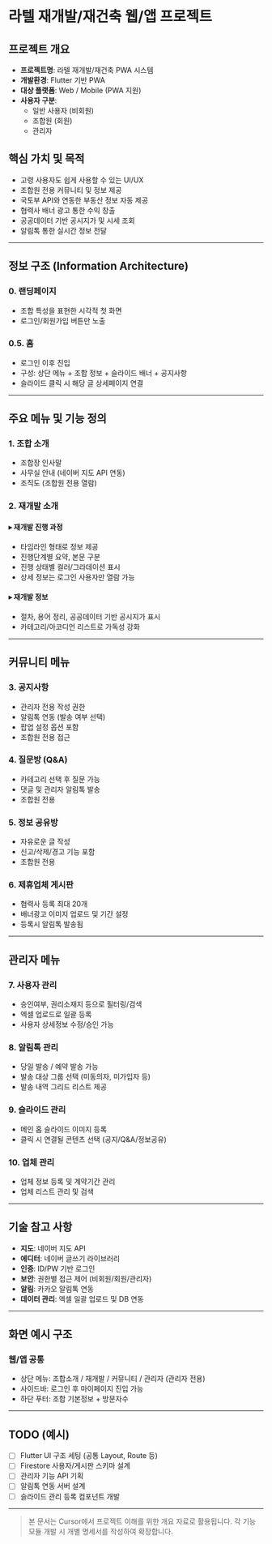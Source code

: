 # 라텔 재개발/재건축 웹/앱 프로젝트

## 프로젝트 개요

- **프로젝트명**: 라텔 재개발/재건축 PWA 시스템
- **개발환경**: Flutter 기반 PWA
- **대상 플랫폼**: Web / Mobile (PWA 지원)
- **사용자 구분**:
  - 일반 사용자 (비회원)
  - 조합원 (회원)
  - 관리자

## 핵심 가치 및 목적

- 고령 사용자도 쉽게 사용할 수 있는 UI/UX
- 조합원 전용 커뮤니티 및 정보 제공
- 국토부 API와 연동한 부동산 정보 자동 제공
- 협력사 배너 광고 통한 수익 창출
- 공공데이터 기반 공시지가 및 시세 조회
- 알림톡 통한 실시간 정보 전달

---

## 정보 구조 (Information Architecture)

### 0. 랜딩페이지
- 조합 특성을 표현한 시각적 첫 화면
- 로그인/회원가입 버튼만 노출

### 0.5. 홈
- 로그인 이후 진입
- 구성: 상단 메뉴 + 조합 정보 + 슬라이드 배너 + 공지사항
- 슬라이드 클릭 시 해당 글 상세페이지 연결

---

## 주요 메뉴 및 기능 정의

### 1. 조합 소개
- 조합장 인사말
- 사무실 안내 (네이버 지도 API 연동)
- 조직도 (조합원 전용 열람)

### 2. 재개발 소개
#### ▸ 재개발 진행 과정
- 타임라인 형태로 정보 제공
- 진행단계별 요약, 본문 구분
- 진행 상태별 컬러/그라데이션 표시
- 상세 정보는 로그인 사용자만 열람 가능

#### ▸ 재개발 정보
- 절차, 용어 정리, 공공데이터 기반 공시지가 표시
- 카테고리/아코디언 리스트로 가독성 강화

---

## 커뮤니티 메뉴

### 3. 공지사항
- 관리자 전용 작성 권한
- 알림톡 연동 (발송 여부 선택)
- 팝업 설정 옵션 포함
- 조합원 전용 접근

### 4. 질문방 (Q&A)
- 카테고리 선택 후 질문 가능
- 댓글 및 관리자 알림톡 발송
- 조합원 전용

### 5. 정보 공유방
- 자유로운 글 작성
- 신고/삭제/경고 기능 포함
- 조합원 전용

### 6. 제휴업체 게시판
- 협력사 등록 최대 20개
- 배너광고 이미지 업로드 및 기간 설정
- 등록시 알림톡 발송됨

---

## 관리자 메뉴

### 7. 사용자 관리
- 승인여부, 권리소재지 등으로 필터링/검색
- 엑셀 업로드로 일괄 등록
- 사용자 상세정보 수정/승인 가능

### 8. 알림톡 관리
- 당일 발송 / 예약 발송 가능
- 발송 대상 그룹 선택 (미동의자, 미가입자 등)
- 발송 내역 그리드 리스트 제공

### 9. 슬라이드 관리
- 메인 홈 슬라이드 이미지 등록
- 클릭 시 연결될 콘텐츠 선택 (공지/Q&A/정보공유)

### 10. 업체 관리
- 업체 정보 등록 및 계약기간 관리
- 업체 리스트 관리 및 검색

---

## 기술 참고 사항

- **지도**: 네이버 지도 API
- **에디터**: 네이버 글쓰기 라이브러리
- **인증**: ID/PW 기반 로그인
- **보안**: 권한별 접근 제어 (비회원/회원/관리자)
- **알림**: 카카오 알림톡 연동
- **데이터 관리**: 엑셀 일괄 업로드 및 DB 연동

---

## 화면 예시 구조

### 웹/앱 공통
- 상단 메뉴: 조합소개 / 재개발 / 커뮤니티 / 관리자 (관리자 전용)
- 사이드바: 로그인 후 마이페이지 진입 가능
- 하단 푸터: 조합 기본정보 + 방문자수

---

## TODO (예시)

- [ ] Flutter UI 구조 세팅 (공통 Layout, Route 등)
- [ ] Firestore 사용자/게시판 스키마 설계
- [ ] 관리자 기능 API 기획
- [ ] 알림톡 연동 서버 설계
- [ ] 슬라이드 관리 등록 컴포넌트 개발

---

> 본 문서는 Cursor에서 프로젝트 이해를 위한 개요 자료로 활용됩니다. 각 기능 모듈 개발 시 개별 명세서를 작성하여 확장합니다.
